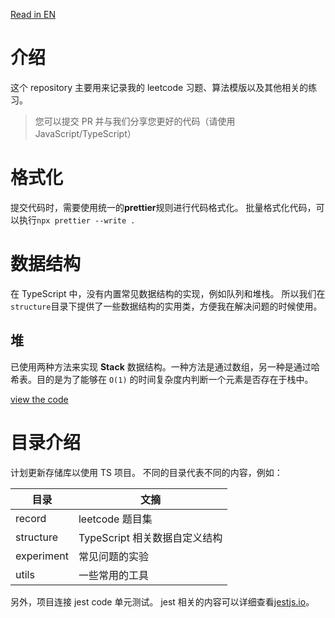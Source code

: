 [Read in EN](./README.md)

# 介绍

这个 repository 主要用来记录我的 leetcode 习题、算法模版以及其他相关的练习。

> 您可以提交 PR 并与我们分享您更好的代码（请使用 JavaScript/TypeScript）

# 格式化

提交代码时，需要使用统一的**prettier**规则进行代码格式化。 批量格式化代码，可以执行`npx prettier --write .`

# 数据结构

在 TypeScript 中，没有内置常见数据结构的实现，例如队列和堆栈。 所以我们在`structure`目录下提供了一些数据结构的实用类，方便我在解决问题的时候使用。

## 堆

已使用两种方法来实现 **Stack** 数据结构。一种方法是通过数组，另一种是通过哈希表。目的是为了能够在 `O(1)` 的时间复杂度内判断一个元素是否存在于栈中。

[view the code](./structure/Stack.ts)

# 目录介绍

计划更新存储库以使用 TS 项目。 不同的目录代表不同的内容，例如：

| 目录       | 文摘                          |
| ---------- | ----------------------------- |
| record     | leetcode 题目集               |
| structure  | TypeScript 相关数据自定义结构 |
| experiment | 常见问题的实验                |
| utils      | 一些常用的工具                |

另外，项目连接 jest code 单元测试。 jest 相关的内容可以详细查看[jestjs.io](https://jestjs.io/docs/getting-started)。
